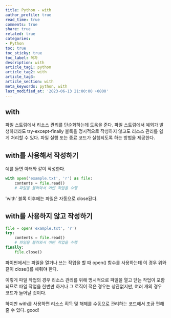 ```yaml
---
title: Python - with
author_profile: true
read_time: true
comments: true
share: true
related: true
categories:
- Python
toc: true
toc_sticky: true
toc_label: 목차
description: with
article_tag1: python
article_tag2: with
article_tag3: 
article_section: with
meta_keywords: python, with
last_modified_at: '2023-06-13 21:00:00 +0800'
---
```


## with

파일 스트림에서 리소스 관리를 단순화하는데 도움을 준다.
파일 스트림에서 예외가 발생하더라도  try-except-finally 블록을 명시적으로 작성하지 않고도 리소스 관리를 쉽게 처리할 수 있다. 파일 실행 또는 종료 코드가 실행되도록 하는 방법을 제공한다.

## with를 사용해서 작성하기

예를 들면 아래와 같이 작성한다.
```py
with open('example.txt', 'r') as file:
    contents = file.read()
    # 파일을 불러와서 어떤 작업을 수행
```

'with' 블록 이후에는 파일은 자동으로 close된다.


## with를 사용하지 않고 작성하기
```py
file = open('example.txt', 'r')
try:
    contents = file.read()
    # 파일을 불러와서 어떤 작업을 수행
finally:
    file.close()
```

 파이썬에서는 파일을 열거나 쓰는 작업을 할 때 open() 함수를 사용하는데 이 경우 위와 같이 close()를 해줘야 한다.

 이렇게 파일 작업의 경우 리소스 관리를 위해 명시적으로 파일을 열고 닫는 작업이 포함되므로 파일 작업을 한번만 하거나 그 로직이 적은 경우는 상관없지만, 여러 개의 경우 코드가 늘어날 것이다.

 하지만 with를 사용하면 리소스 획득 및 해제를 수동으로 관리하는 코드에서 조금 편해줄 수 있다. good!